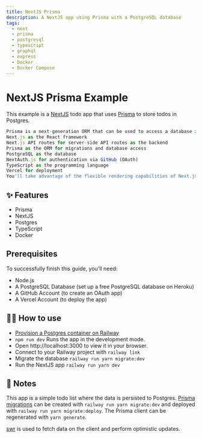 ```yaml
---
title: NextJS Prisma
description: A NextJS app using Prisma with a PostgreSQL database
tags:
  - next
  - prisma
  - postgresql
  - typescript
  - graphql
  - express
  - Docker
  - Docker Compose
---
```


# NextJS Prisma Example

This example is a [NextJS](https://nextjs.org/) todo app that uses
[Prisma](https://www.prisma.io/) to store todos in Postgres.

```typescript
Prisma is a next-generation ORM that can be used to access a database in Node.js and TypeScript applications. In this guide, you'll learn how to implement a fullstack sample blogging application using the following technologies:
Next.js as the React framework
Next.js API routes for server-side API routes as the backend
Prisma as the ORM for migrations and database access
PostgreSQL as the database
NextAuth.js for authentication via GitHub (OAuth)
TypeScript as the programming language
Vercel for deployment
You'll take advantage of the flexible rendering capabilities of Next.js by using Static-Site Generation (SSG) and Server-Side Rendering (SSR) where it makes sense. At the end, you will deploy the app to Vercel.
```

## ✨ Features

- Prisma
- NextJS
- Postgres
- TypeScript
- Docker

## Prerequisites

To successfully finish this guide, you'll need:

- Node.js
- A PostgreSQL Database (set up a free PostgreSQL database on Heroku)
- A GitHub Account (to create an OAuth app)
- A Vercel Account (to deploy the app)

## 💁‍♀️ How to use

- [Provision a Postgres container on Railway](https://dev.new)
- `npm run dev` Runs the app in the development mode.
- Open http://localhost:3000 to view it in your browser.
- Connect to your Railway project with `railway link`
- Migrate the database `railway run yarn migrate:dev`
- Run the NextJS app `railway run yarn dev`

## 📝 Notes

This app is a simple todo list where the data is persisted to Postgres. [Prisma
migrations](https://www.prisma.io/docs/concepts/components/prisma-migrate#prisma-migrate)
can be created with `railway run yarn migrate:dev` and deployed with `railway run yarn migrate:deploy`. The Prisma client can be regenerated with
`yarn generate`.

[swr](https://swr.vercel.app/) is used to fetch data on the client and perform optimistic updates.
